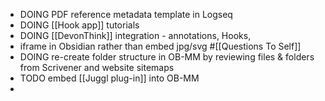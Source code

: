 - DOING PDF reference metadata template in Logseq
- DOING [[Hook app]] tutorials
- DOING [[DevonThink]] integration - annotations, Hooks,
- iframe in Obsidian rather than embed jpg/svg #[[Questions To Self]]
- DOING re-create folder structure in OB-MM by reviewing files & folders from Scrivener and website sitemaps
- TODO embed [[Juggl plug-in]] into OB-MM
-
